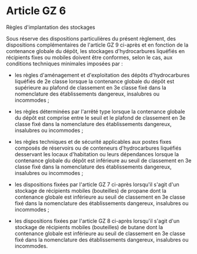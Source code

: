 # Article GZ 6

Règles d'implantation des stockages

Sous réserve des dispositions particulières du présent règlement, des dispositions complémentaires de l'article GZ 9 ci-après et en fonction de la contenance globale du dépôt, les stockages d'hydrocarbures liquéfiés en récipients fixes ou mobiles  doivent être conformes, selon le cas, aux conditions techniques minimales imposées par :

- les règles d'aménagement et d'exploitation des dépôts d'hydrocarbures liquéfiés de 2e classe lorsque la contenance globale du dépôt est supérieure au plafond de classement en 3e classe fixé dans la nomenclature des établissements dangereux, insalubres ou incommodes ;

- les règles déterminées par l'arrêté type lorsque la contenance globale du dépôt est comprise entre le seuil et le plafond de classement en 3e classe fixé dans la nomenclature des établissements dangereux, insalubres ou incommodes ;

- les règles techniques et de sécurité applicables aux postes fixes composés de réservoirs ou de conteneurs d'hydrocarbures liquéfiés desservant les locaux d'habitation ou leurs dépendances lorsque la contenance globale du dépôt est inférieure au seuil de classement en 3e classe fixé dans la nomenclature des établissements dangereux, insalubres ou incommodes ;

- les dispositions fixées par l'article GZ 7 ci-après lorsqu'il s'agit d'un stockage de récipients mobiles (bouteilles) de propane dont la contenance globale est inférieure au seuil de classement en 3e classe fixé dans la nomenclature des établissements dangereux, insalubres ou incommodes ;

- les dispositions fixées par l'article GZ 8 ci-après lorsqu'il s'agit d'un stockage de récipients mobiles (bouteilles) de butane dont la contenance globale est inférieure au seuil de classement en 3e classe fixé dans la nomenclature des établissements dangereux, insalubres ou incommodes.
